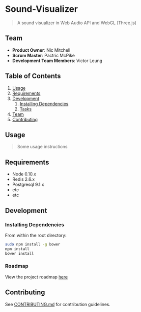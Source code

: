 # Sound-Visualizer

> A sound visualizer in Web Audio API and WebGL (Three.js)

## Team

  - __Product Owner__: Nic Mitchell
  - __Scrum Master__: Pactric McPike
  - __Development Team Members__: Victor Leung

## Table of Contents

1. [Usage](#Usage)
1. [Requirements](#requirements)
1. [Development](#development)
    1. [Installing Dependencies](#installing-dependencies)
    1. [Tasks](#tasks)
1. [Team](#team)
1. [Contributing](#contributing)

## Usage

> Some usage instructions

## Requirements

- Node 0.10.x
- Redis 2.6.x
- Postgresql 9.1.x
- etc
- etc

## Development

### Installing Dependencies

From within the root directory:

```sh
sudo npm install -g bower
npm install
bower install
```

### Roadmap

View the project roadmap [here](https://github.com/Green-Snake-Platinum-Kangaroo/Green-Snake-Platinum-Kangaroo/issues)


## Contributing

See [CONTRIBUTING.md](CONTRIBUTING.md) for contribution guidelines.
